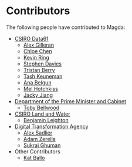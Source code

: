 # Contributors

The following people have contributed to Magda:

-   [CSIRO Data61](http://www.csiro.au/en/Research/D61)
    -   [Alex Gilleran](https://github.com/AlexGilleran)
    -   [Chloe Chen](https://github.com/chloeleichen)
    -   [Kevin Ring](https://github.com/kring)
    -   [Stephen Davies](https://github.com/steve9164)
    -   [Tristan Berry](https://github.com/tristochief)
    -   [Tash Keuneman](https://github.com/tkeuneman)
    -   [Ana Belgun](https://github.com/AnaBelgun)
    -   [Mel Hotchkiss](https://github.com/melaniehotchkiss)
    -   [Jacky Jiang](https://github.com/t83714)
-   [Department of the Prime Minister and Cabinet](https://www.dpmc.gov.au/)
    -   [Toby Bellwood](https://github.com/tobybellwood)
-   [CSIRO Land and Water](https://www.csiro.au/en/Research/LWF)
    -   [Benjamin Leighton](https://github.com/benjaminleighton)
-   [Digital Transformation Agency](https://www.dta.gov.au/)
    -   [Alex Sadlier](https://github.com/maxious)
    -   [Adam Zerella](https://github.com/adamzerella)
    -   [Sukraj Ghuman](https://github.com/sukhrajghuman)
-   Other Contributors
    -   [Kat Ballo](https://github.com/ketikat)
